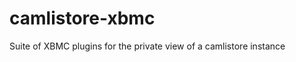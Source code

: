 camlistore-xbmc
===============

Suite of XBMC plugins for the private view of a camlistore instance
